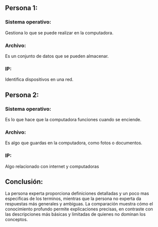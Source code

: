 ## Persona 1:

### Sistema operativo:
Gestiona lo que se puede realizar en la computadora.

### Archivo:
Es un conjunto de datos que se pueden almacenar.

### IP:
Identifica dispositivos en una red.


## Persona 2:

### Sistema operativo:
Es lo que hace que la computadora funciones cuando se enciende.

### Archivo:
Es algo que guardas en la computadora, como fotos o documentos.

### IP:
Algo relacionado con internet y computadoras

## Conclusión:

La persona experta proporciona definiciones detalladas y un poco mas especificas de los terminos, mientras que la persona no experta da respuestas más generales y ambiguas. La comparación muestra cómo el conocimiento profundo permite explicaciones precisas, en contraste con las descripciones más básicas y limitadas de quienes no dominan los conceptos.